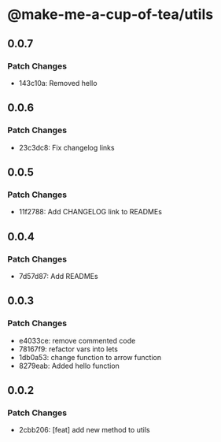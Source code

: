 # @make-me-a-cup-of-tea/utils

## 0.0.7

### Patch Changes

- 143c10a: Removed hello

## 0.0.6

### Patch Changes

- 23c3dc8: Fix changelog links

## 0.0.5

### Patch Changes

- 11f2788: Add CHANGELOG link to READMEs

## 0.0.4

### Patch Changes

- 7d57d87: Add READMEs

## 0.0.3

### Patch Changes

- e4033ce: remove commented code
- 78167f9: refactor vars into lets
- 1db0a53: change function to arrow function
- 8279eab: Added hello function

## 0.0.2

### Patch Changes

- 2cbb206: [feat] add new method to utils
